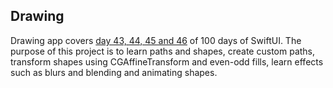## Drawing

Drawing app covers [day 43, 44, 45 and 46](https://www.hackingwithswift.com/100/swiftui/43) of 100 days of SwiftUI. The purpose of this project is to learn paths and shapes, create custom paths, transform shapes using CGAffineTransform and even-odd fills, learn effects such as blurs and blending and animating shapes.
